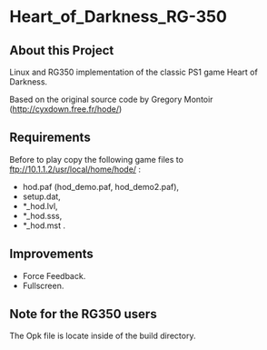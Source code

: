 # Heart_of_Darkness_RG-350

## About this Project

Linux and RG350 implementation of the classic PS1 game Heart of Darkness.

Based on the original source code by Gregory Montoir (http://cyxdown.free.fr/hode/)

## Requirements
Before to play copy the following game files to ftp://10.1.1.2/usr/local/home/hode/ :
- hod.paf (hod_demo.paf, hod_demo2.paf),
- setup.dat,
- *_hod.lvl,
- *_hod.sss,
- *_hod.mst .

## Improvements
- Force Feedback.
- Fullscreen.
  
## Note for the RG350 users
The Opk file is locate inside of the build directory.
